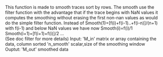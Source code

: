   This function is made to smooth traces sort by rows. The smooth use the
  filter function with the advantage that if the trace begins with NaN
  values it computes the smoothing without erasing the first non-nan values
  as would do the simple filter function. 
  Instead of Smooth(1)=[f(i)+f(i-1)..+f(i-n)]/(n+1) with f(i-1) and below
  NaN values we have now Smooth(i)=f(i)/1 Smooth(i+1)=[f(i+1)+f(i)]/2 ...      
  (See doc filter for more details)
  Input:    'M_in' matrix or array containing the data, column sorted
            'n_smooth' scalar,size of the smoothing window       
  Ouptut:   'M_out' smoothed data
        
